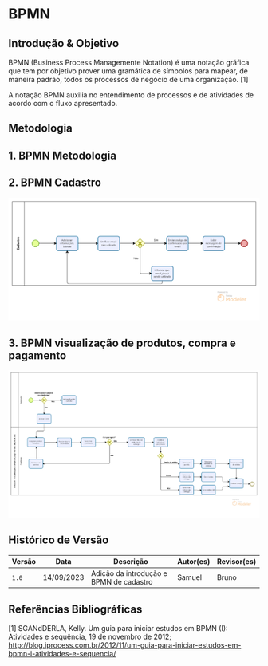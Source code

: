 # BPMN

## Introdução & Objetivo

BPMN (Business Process Managemente Notation) é uma notação gráfica que tem por objetivo prover uma gramática de símbolos para mapear, de maneira padrão, todos os processos de negócio de uma organização. [1]

A notação BPMN auxilia no entendimento de processos e de atividades de acordo com o fluxo apresentado.

## Metodologia


## 1. BPMN Metodologia

## 2. BPMN Cadastro

![BPMN Cadastro](../assets/BPMN_cadastro.png)

## 3. BPMN visualização de produtos, compra e pagamento

![BPMN visualização de produtos, compra e pagamento](../assets/BPMN_buy.png)

## Histórico de Versão

<div align="center">

| Versão | Data       | Descrição                               | Autor(es)   | Revisor(es) |
| ------ | ---------- | --------------------------------------- | ----------- | ----------- |
| `1.0`  | 14/09/2023 | Adição da introdução e BPMN de cadastro |   Samuel    |    Bruno    |


</div>


## Referências Bibliográficas

[1] SGANdDERLA, Kelly. Um guia para iniciar estudos em BPMN (I): Atividades e sequência, 19 de novembro de 2012; http://blog.iprocess.com.br/2012/11/um-guia-para-iniciar-estudos-em-bpmn-i-atividades-e-sequencia/